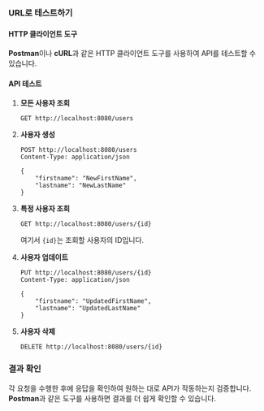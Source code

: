 
### URL로 테스트하기

#### HTTP 클라이언트 도구

**Postman**이나 **cURL**과 같은 HTTP 클라이언트 도구를 사용하여 API를 테스트할 수 있습니다. 

#### API 테스트

1. **모든 사용자 조회**

   ```http
   GET http://localhost:8080/users
   ```

2. **사용자 생성**

   ```http
   POST http://localhost:8080/users
   Content-Type: application/json

   {
       "firstname": "NewFirstName",
       "lastname": "NewLastName"
   }
   ```

3. **특정 사용자 조회**

   ```http
   GET http://localhost:8080/users/{id}
   ```

   여기서 `{id}`는 조회할 사용자의 ID입니다.

4. **사용자 업데이트**

   ```http
   PUT http://localhost:8080/users/{id}
   Content-Type: application/json

   {
       "firstname": "UpdatedFirstName",
       "lastname": "UpdatedLastName"
   }
   ```

5. **사용자 삭제**

   ```http
   DELETE http://localhost:8080/users/{id}
   ```

### 결과 확인

각 요청을 수행한 후에 응답을 확인하여 원하는 대로 API가 작동하는지 검증합니다. **Postman**과 같은 도구를 사용하면 결과를 더 쉽게 확인할 수 있습니다.